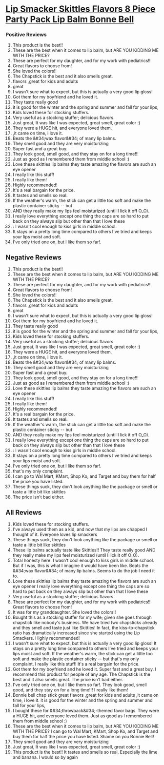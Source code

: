 # [Lip Smacker Skittles Flavors 8 Piece Party Pack Lip Balm Bonne Bell](https://products.checkmycream.com/products/Lip-Smacker-Skittles-Flavors-8-Piece-Party-Pack-Lip-Balm-Bonne-Bell.html)

### Positive Reviews

<ol>
      <li>This product is the best!!</li>
      <li>These are the best when it comes to lip balm, but ARE YOU KIDDING ME WITH THE PRICE?</li>
      <li>These are perfect for my daughter, and for my work with pediatrics!!</li>
      <li>Great flavors to choose from!</li>
      <li>She loved the colors!!</li>
      <li>The Chapstick is the best and it also smells great.</li>
      <li>flavors  ,great  for kids and adults</li>
      <li>great  </li>
      <li>I wasn&#x27;t sure what to expect, but this is actually a very good lip gloss!</li>
      <li>Got them for my boyfriend and he loved it.</li>
      <li>They taste really good</li>
      <li>it  is  good for the winter and the spring and summer and  fall for your lips,</li>
      <li>Kids loved these for stocking stuffers.</li>
      <li>Very useful as a stocking stuffer; delicious flavors.</li>
      <li>Just great, It was like I was expected, great smell, great color :)</li>
      <li>They were a HUGE hit, and everyone loved them.</li>
      <li>,it  came on time, i  love it.  </li>
      <li>Beats the &amp;#34;wax flavor&amp;#34; of many lip balms.</li>
      <li>They smell good and they are very moisturizing</li>
      <li>Super fast and a great buy.</li>
      <li>They look good, smell good, and they stay on for a long time!!!</li>
      <li>Just as good as I remembered them from middle school :)</li>
      <li>Love these skittles lip balms they taste amazing the flavors are such an eye opener</li>
      <li>I really like this stuff!</li>
      <li>I really like them!</li>
      <li>Highly recommended!</li>
      <li>It&#x27;s a real bargain for the price.</li>
      <li>It tastes and smells so real.</li>
      <li>If the weather&#x27;s warm, the stick can get a little too soft and make the plastic container sticky -- but</li>
      <li>AND they really make my lips feel moisturized (until I lick it off O_O).</li>
      <li>I really love everything except one thing the caps are so hard to put back on they always slip but other than that I love these</li>
      <li>: I wasn&#x27;t cool enough to kiss girls in middle school.</li>
      <li>It stays on a pretty long time compared to others I&#x27;ve tried and keeps your lips moist and soft.</li>
      <li>I&#x27;ve only tried one on, but I like them so far!.</li>
</ol>


<h2>Negative Reviews</h2>
<ol>
<li> This product is the best!!</li>
<li> These are the best when it comes to lip balm, but ARE YOU KIDDING ME WITH THE PRICE?</li>
<li> These are perfect for my daughter, and for my work with pediatrics!!</li>
<li> Great flavors to choose from!</li>
<li> She loved the colors!!</li>
<li> The Chapstick is the best and it also smells great.</li>
<li> flavors  ,great  for kids and adults</li>
<li> great  </li>
<li> I wasn&#x27;t sure what to expect, but this is actually a very good lip gloss!</li>
<li> Got them for my boyfriend and he loved it.</li>
<li> They taste really good</li>
<li> it  is  good for the winter and the spring and summer and  fall for your lips,</li>
<li> Kids loved these for stocking stuffers.</li>
<li> Very useful as a stocking stuffer; delicious flavors.</li>
<li> Just great, It was like I was expected, great smell, great color :)</li>
<li> They were a HUGE hit, and everyone loved them.</li>
<li> ,it  came on time, i  love it.  </li>
<li> Beats the &amp;#34;wax flavor&amp;#34; of many lip balms.</li>
<li> They smell good and they are very moisturizing</li>
<li> Super fast and a great buy.</li>
<li> They look good, smell good, and they stay on for a long time!!!</li>
<li> Just as good as I remembered them from middle school :)</li>
<li> Love these skittles lip balms they taste amazing the flavors are such an eye opener</li>
<li> I really like this stuff!</li>
<li> I really like them!</li>
<li> Highly recommended!</li>
<li> It&#x27;s a real bargain for the price.</li>
<li> It tastes and smells so real.</li>
<li> If the weather&#x27;s warm, the stick can get a little too soft and make the plastic container sticky -- but</li>
<li> AND they really make my lips feel moisturized (until I lick it off O_O).</li>
<li> I really love everything except one thing the caps are so hard to put back on they always slip but other than that I love these</li>
<li> : I wasn&#x27;t cool enough to kiss girls in middle school.</li>
<li> It stays on a pretty long time compared to others I&#x27;ve tried and keeps your lips moist and soft.</li>
<li> I&#x27;ve only tried one on, but I like them so far!.</li>
<li> that&#x27;s my only complaint.</li>
<li> I can go to Wal Mart, KMart, Shop Ko, and Target and buy them for half the price you have listed.</li>
<li> These things suck, they don&#x27;t look anything like the package or smell or taste a little bit like skittles</li>
<li> The price isn&#x27;t bad either.</li>
</ol>

<h2>All Reviews</h2>

<ol>
    <li> Kids loved these for stocking stuffers.</li>
    <li> I&#x27;ve always used them as a kid, and now that my lips are chapped I thought of it. Everyone loves lip smackers</li>
    <li> These things suck, they don&#x27;t look anything like the package or smell or taste a little bit like skittles</li>
    <li> These lip balms actually taste like Skittles!!  They taste really good AND they really make my lips feel moisturized (until I lick it off O_O).</li>
    <li> Total honesty here: I wasn&#x27;t cool enough to kiss girls in middle school. But if I was, this is what I imagine it would have been like. Beats the &amp;#34;wax flavor&amp;#34; of many lip balms. Seems to do the job I need it to.</li>
    <li> Love these skittles lip balms they taste amazing the flavors are such an eye opener I really love everything except one thing the caps are so hard to put back on they always slip but other than that I love these</li>
    <li> Very useful as a stocking stuffer; delicious flavors.</li>
    <li> These are perfect for my daughter, and for my work with pediatrics!! Great flavors to choose from!</li>
    <li> It was for my granddaughter. She loved the colors!!</li>
    <li> Bought this as a stocking stuffer for my wife; given she goes through chapstick like nobody&#x27;s business. We have tried two chapsticks already and they smell and taste just like Skittles! In fact, the kiss-to-chapstick ratio has dramatically increased since she started using the Lip Smackers. Highly recommended!</li>
    <li> I wasn&#x27;t sure what to expect, but this is actually a very good lip gloss! It stays on a pretty long time compared to others I&#x27;ve tried and keeps your lips moist and soft. If the weather&#x27;s warm, the stick can get a little too soft and make the plastic container sticky -- but that&#x27;s my only complaint. I really like this stuff! It&#x27;s a real bargain for the price.</li>
    <li> Got them for my boyfriend and he loved it. Super fast and a great buy. I recommend this product for people of any age. The Chapstick is the best and it also smells great. The price isn&#x27;t bad either.</li>
    <li> I&#x27;ve only tried one on, but I like them so far!. They look good, smell good, and they stay on for a long time!!! I really like them!</li>
    <li> Bonnie  bell  chap stick  great  flavors  ,great  for kids and adults ,it  came on time, i  love it.  it  is  good for the winter and the spring and summer and  fall for your lips,</li>
    <li> I bought these for  &amp;#34;throwback&amp;#34;-themed favor bags. They were a HUGE hit, and everyone loved them. Just as good as I remembered them from middle school :)</li>
    <li> These are the best when it comes to lip balm, but ARE YOU KIDDING ME WITH THE PRICE? I can go to Wal Mart, KMart, Shop Ko, and Target and buy them for half the price you have listed. Shame on you Bonnie Bell!</li>
    <li> They smell good and they are very moisturizing</li>
    <li> Just great, It was like I was expected, great smell, great color :)</li>
    <li> This product is the best!! It tastes and smells so real. Especially the lime and banana. I would so by again</li>
</ol>




